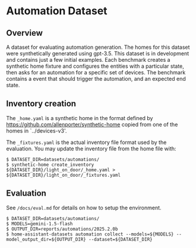 # Automation Dataset

## Overview

A dataset for evaluating automation generation. The homes for this dataset were
synthetically generated using gpt-3.5. This dataset is in development and contains
just a few initial examples. Each benchmark creates a synthetic home fixture
and configures the entities with a particular state, then asks for an automation
for a specific set of devices. The benchmark contains a event that should
trigger the automation, and an expected end state.

## Inventory creation

The `_home.yaml` is a synthetic home in the format defined by https://github.com/allenporter/synthetic-home
copied from one of the homes in `../devices-v3'.

The `_fixtures.yaml` is the actual inventory file format used by the evaluation.
You may update the inventory file from the home file with:

```
$ DATASET_DIR=datasets/automations/
$ synthetic-home create_inventory ${DATASET_DIR}/light_on_door/_home.yaml > ${DATASET_DIR}/light_on_door/_fixtures.yaml
```

## Evaluation

See `/docs/eval.md` for details on how to setup the environment.

```
$ DATASET_DIR=datasets/automations/
$ MODELS=gemini-1.5-flash
$ OUTPUT_DIR=reports/automations/2025.2.0b
$ home-assistant-datasets automation collect --models=${MODELS} --model_output_dir=${OUTPUT_DIR} --dataset=${DATASET_DIR}
```
